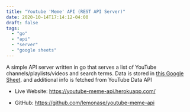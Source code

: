 ```yaml
---
title: "Youtube 'Meme' API (REST API Server)"
date: 2020-10-14T17:14:12-04:00
draft: false
tags:
  - "go"
  - "api"
  - "server"
  - "google sheets"
---
```


A simple API server written in go that serves a list of
YouTube channels/playlists/videos and search terms.
Data is stored in [this Google Sheet](https://docs.google.com/spreadsheets/d/1MuvC8JpJte1wzAS0m9qR0rr2-gxzL8aaX6lvlKeAqvs/).
and additional info is fetched from YouTube Data API

- Live Website: <https://youtube-meme-api.herokuapp.com/>

- GitHub: <https://github.com/lemonase/youtube-meme-api>
